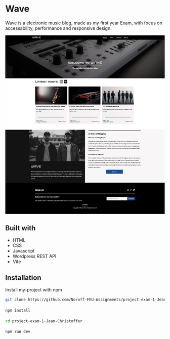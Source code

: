 
# Wave

Wave is a electronic music blog, made as my first year Exam, with focus on accessability, performance and responsive design. 

![App Screenshot](src/images/screenshot.jpg)


## Built with

- HTML
- CSS
- Javascript
- Wordpress REST API
- Vite
## Installation

Install my-project with npm

```bash
git clone https://github.com/Noroff-FEU-Assignments/project-exam-1-Jean-Christoffer.git

npm install

cd project-exam-1-Jean-Christoffer

npm run dev
```
    
